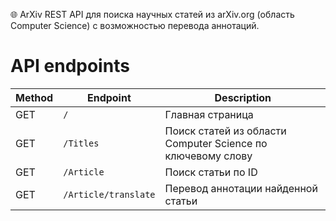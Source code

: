 🌐 ArXiv 
REST API для поиска научных статей из arXiv.org (область Computer Science) с возможностью перевода аннотаций.

# API endpoints
| Method | Endpoint | Description | 
|--------|----------|-------------|
| GET | `/` | Главная страница | 
| GET | `/Titles` | Поиск статей из области Computer Science по ключевому слову |
| GET | `/Article` | Поиск статьи по ID | 
| GET | `/Article/translate` | Перевод аннотации найденной статьи | 
